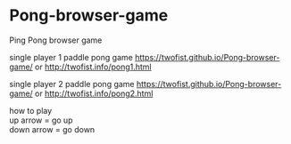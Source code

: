 # Pong-browser-game
Ping Pong browser game

single player 1 paddle pong game
https://twofist.github.io/Pong-browser-game/ or http://twofist.info/pong1.html


single player 2 paddle pong game
https://twofist.github.io/Pong-browser-game/ or http://twofist.info/pong2.html



how to play  
up arrow = go up  
down arrow = go down
